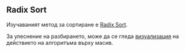 Radix Sort
-------

Изучаваният метод за сортиране е [Radix Sort](http://en.wikipedia.org/wiki/Radix_sort).

За улеснение на разбирането, може да се гледа [визуализация](http://visualgo.net/sorting.html) на действието на алгоритъма върху масив.
